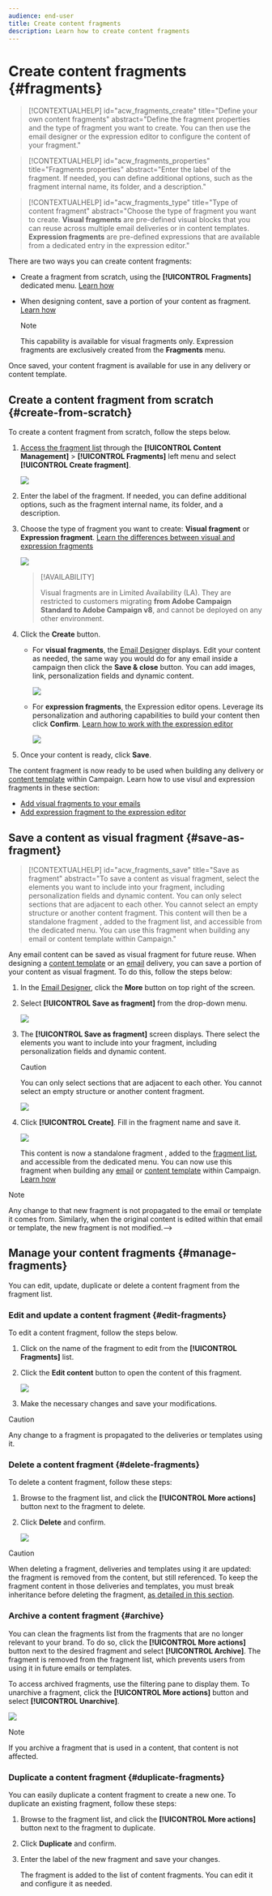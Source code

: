 ```yaml
---
audience: end-user
title: Create content fragments
description: Learn how to create content fragments
---
```


# Create content fragments {#fragments}

>[!CONTEXTUALHELP]
>id="acw_fragments_create"
>title="Define your own content fragments"
>abstract="Define the fragment properties and the type of fragment you want to create. You can then use the email designer or the expression editor to configure the content of your fragment."
<!-- pas vu dans l'UI-->

>[!CONTEXTUALHELP]
>id="acw_fragments_properties"
>title="Fragments properties"
>abstract="Enter the label of the fragment. If needed, you can define additional options, such as the fragment internal name, its folder, and a description."

>[!CONTEXTUALHELP]
>id="acw_fragments_type"
>title="Type of content fragment"
>abstract="Choose the type of fragment you want to create. **Visual fragments** are pre-defined visual blocks that you can reuse across multiple email deliveries or in content templates. **Expression fragments** are pre-defined expressions that are available from a dedicated entry in the expression editor."

There are two ways you can create content fragments:

* Create a fragment from scratch, using the **[!UICONTROL Fragments]** dedicated menu. [Learn how](#create-from-scratch)
* When designing content, save a portion of your content as fragment. [Learn how](#save-as-fragment)

    >[!NOTE]
    >
    >This capability is available for visual fragments only. Expression fragments are exclusively created from the **Fragments** menu.

Once saved, your content fragment is available for use in any delivery or content template.

## Create a content fragment from scratch {#create-from-scratch}

To create a content fragment from scratch, follow the steps below.

1. [Access the fragment list](#access-manage-fragments) through the **[!UICONTROL Content Management]** > **[!UICONTROL Fragments]** left menu and select **[!UICONTROL Create fragment]**.

    ![](assets/fragments-list.png)

1. Enter the label of the fragment. If needed, you can define additional options, such as the fragment internal name, its folder, and a description.

1. Choose the type of fragment you want to create: **Visual fragment** or **Expression fragment**. [Learn the differences between visual and expression fragments](fragments.md)

    ![](assets/fragment-create.png)

    >[!AVAILABILITY]
    >
    >Visual fragments are in Limited Availability (LA). They are restricted to customers migrating **from Adobe Campaign Standard to Adobe Campaign v8**, and cannot be deployed on any other environment.
    
1. Click the **Create** button.

    * For **visual fragments**, the [Email Designer](../email/get-started-email-designer.md) displays. Edit your content as needed, the same way you would do for any email inside a campaign then click the **Save & close** button. You can add images, link, personalization fields and dynamic content.

        ![](assets/fragment-designer.png)

    * For **expression fragments**, the Expression editor opens. Leverage its personalization and authoring capabilities to build your content then click **Confirm**. [Learn how to work with the expression editor](../personalization/personalize.md)

        ![](assets/fragment-expression.png)

1. Once your content is ready, click **Save**.

The content fragment is now ready to be used when building any delivery or [content template](../email/use-email-templates.md) within Campaign. Learn how to use visul and expression fragments in these section:
* [Add visual fragments to your emails](use-visual-fragments.md)
* [Add expression fragment to the expression editor](use-expression-fragments.md)

## Save a content as visual fragment {#save-as-fragment}

>[!CONTEXTUALHELP]
>id="acw_fragments_save"
>title="Save as fragment"
>abstract="To save a content as visual fragment, select the elements you want to include into your fragment, including personalization fields and dynamic content. You can only select sections that are adjacent to each other. You cannot select an empty structure or another content fragment. This content will then be a standalone fragment , added to the fragment list, and accessible from the dedicated menu. You can use this fragment when building any email or content template within Campaign."
<!--pas vu dans l'UI-->

Any email content can be saved as visual fragment for future reuse. When designing a [content template](../email/use-email-templates.md) or an [email](../email/get-started-email-designer.md) delivery, you can save a portion of your content as visual fragment. To do this, follow the steps below:

1. In the [Email Designer](../email/get-started-email-designer.md), click the **More** button on top right of the screen.

1. Select **[!UICONTROL Save as fragment]** from the drop-down menu.

    ![](assets/fragment-save-as.png)

1. The **[!UICONTROL Save as fragment]** screen displays. There select the elements you want to include into your fragment, including personalization fields and dynamic content.

    >[!CAUTION]
    >
    >You can only select sections that are adjacent to each other. You cannot select an empty structure or another content fragment.

    ![](assets/fragment-save-as-screen.png)

1. Click **[!UICONTROL Create]**. Fill in the fragment name and save it.

    ![](assets/fragment-save-confirm.png)

    This content is now a standalone fragment , added to the [fragment list](#manage-fragments), and accessible from the dedicated menu. You can now use this fragment when building any [email](../email/get-started-email-designer.md) or [content template](../email/use-email-templates.md) within Campaign. [Learn how](../content/use-visual-fragments.md)

>[!NOTE]
>
>Any change to that new fragment is not propagated to the email or template it comes from. Similarly, when the original content is edited within that email or template, the new fragment is not modified.-->

## Manage your content fragments {#manage-fragments}

You can edit, update, duplicate or delete a content fragment from the fragment list.

### Edit and update a content fragment {#edit-fragments}

To edit a content fragment, follow the steps below.

1. Click on the name of the fragment to edit from the **[!UICONTROL Fragments]** list.
1. Click the **Edit content** button to open the content of this fragment.

    ![](assets/fragment-edit-content.png)

1. Make the necessary changes and save your modifications.

>[!CAUTION]
>
>Any change to a fragment is propagated to the deliveries or templates using it. 

### Delete a content fragment {#delete-fragments}

To delete a content fragment, follow these steps:

1. Browse to the fragment list, and click the **[!UICONTROL More actions]** button next to the fragment to delete. 
1. Click **Delete** and confirm.

    ![](assets/fragment-list-more-actions.png)

>[!CAUTION]
>
>When deleting a fragment, deliveries and templates using it are updated: the fragment is removed from the content, but still referenced. To keep the fragment content in those deliveries and templates, you must break inheritance before deleting the fragment, [as detailed in this section](use-visual-fragments.md#break-inheritance).

### Archive a content fragment {#archive}

You can clean the fragments list from the fragments that are no longer relevant to your brand. To do so, click the **[!UICONTROL More actions]** button next to the desired fragment and select **[!UICONTROL Archive]**. The fragment is removed from the fragment list, which prevents users from using it in future emails or templates.

To access archived fragments, use the filtering pane to display them. To unarchive a fragment, click the **[!UICONTROL More actions]** button and select **[!UICONTROL Unarchive]**.

![](assets/fragment-unarchive.png)

>[!NOTE]
>
>If you archive a fragment that is used in a content, that content is not affected.

### Duplicate a content fragment {#duplicate-fragments}

You can easily duplicate a content fragment to create a new one. To duplicate an existing fragment, follow these steps:

1. Browse to the fragment list, and click the **[!UICONTROL More actions]** button next to the fragment to duplicate. 
1. Click **Duplicate** and confirm.
1. Enter the label of the new fragment and save your changes.

    The fragment is added to the list of content fragments. You can edit it and configure it as needed.
